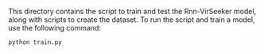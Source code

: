 This directory contains the script to train and test the Rnn-VirSeeker model, along with scripts to create the dataset. To run the script and train a model, use the following command:
```
python train.py
```
